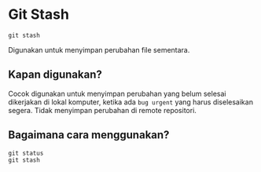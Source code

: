 # Git Stash

`git stash`

Digunakan untuk menyimpan perubahan file sementara. 

## Kapan digunakan?
Cocok digunakan untuk menyimpan perubahan yang belum selesai dikerjakan di lokal komputer, ketika ada `bug urgent` yang harus diselesaikan segera. Tidak menyimpan perubahan di remote repositori.

## Bagaimana cara menggunakan?

```
git status
git stash
```
